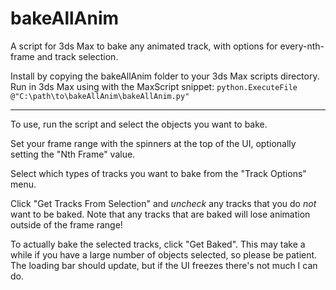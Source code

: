# bakeAllAnim
A script for 3ds Max to bake any animated track, with options for every-nth-frame and track selection.

Install by copying the bakeAllAnim folder to your 3ds Max scripts directory.
Run in 3ds Max using with the MaxScript snippet:
`python.ExecuteFile @"C:\path\to\bakeAllAnim\bakeAllAnim.py"`


-----

To use, run the script and select the objects you want to bake.

Set your frame range with the spinners at the top of the UI, optionally setting the "Nth Frame" value.

Select which types of tracks you want to bake from the "Track Options" menu.

Click "Get Tracks From Selection" and *uncheck* any tracks that you do *not* want to be baked. 
 Note that any tracks that are baked will lose animation outside of the frame range!

To actually bake the selected tracks, click "Get Baked".  This may take a while if you have a large number of objects selected, so please be patient.  The loading bar should update, but if the UI freezes there's not much I can do.